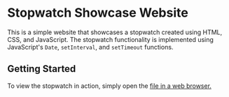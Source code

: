 # Stopwatch Showcase Website

This is a simple website that showcases a stopwatch created using HTML, CSS, and JavaScript. The stopwatch functionality is implemented using JavaScript's `Date`, `setInterval`, and `setTimeout` functions.

## Getting Started

To view the stopwatch in action, simply open the <a href="#"> file in a web browser.

